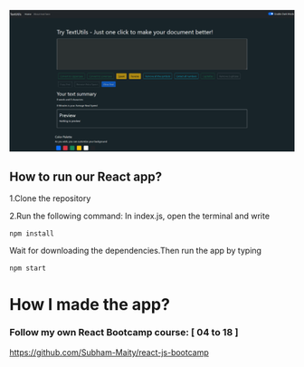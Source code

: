 ![Screenshot](Screenshot.png)

## How to run our React app?
1.Clone the repository

2.Run the following command:
In index.js, open the terminal and write

```
npm install
```
Wait for downloading the dependencies.Then run the app by typing
```
npm start
```

# How I made the app?

### Follow my own React Bootcamp course: [ 04 to 18 ]

https://github.com/Subham-Maity/react-js-bootcamp


